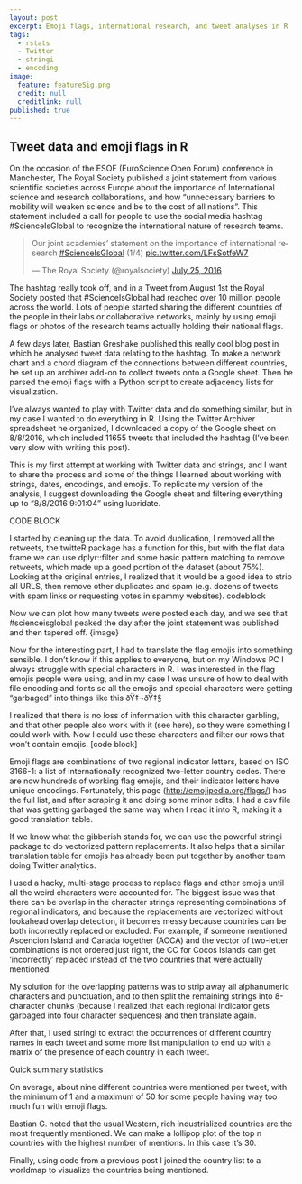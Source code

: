 ```yaml
---
layout: post
excerpt: Emoji flags, international research, and tweet analyses in R
tags:
  - rstats
  - Twitter
  - stringi
  - encoding
image:
  feature: featureSig.png
  credit: null
  creditlink: null
published: true
---
```

## Tweet data and emoji flags in R

On the occasion of the ESOF (EuroScience Open Forum) conference in Manchester, The Royal Society published a joint statement from various scientific societies across Europe about the importance of International science and research collaborations, and how “unnecessary barriers to mobility will weaken science and be to the cost of all nations”. This statement included a call for people to use the social media hashtag #ScienceIsGlobal to recognize the international nature of research teams.  

<blockquote class="twitter-tweet" data-lang="en"><p lang="en" dir="ltr">Our joint academies’ statement on the importance of international research <a href="https://twitter.com/hashtag/ScienceIsGlobal?src=hash">#ScienceIsGlobal</a> (1/4) <a href="https://t.co/LFsSotfeW7">pic.twitter.com/LFsSotfeW7</a></p>&mdash; The Royal Society (@royalsociety) <a href="https://twitter.com/royalsociety/status/757537126649065472">July 25, 2016</a></blockquote>
<script async src="//platform.twitter.com/widgets.js" charset="utf-8"></script>

The hashtag really took off, and in a Tweet from August 1st the Royal Society posted that #ScienceIsGlobal had reached over 10 million people across the world. Lots of people started sharing the different countries of the people in their labs or collaborative networks, mainly by using emoji flags or photos of the research teams actually holding their national flags. 

A few days later, Bastian Greshake published this really cool blog post in which he analysed tweet data relating to the hashtag. To make a network chart and a chord diagram of the connections between different countries, he set up an archiver add-on to collect tweets onto a Google sheet. Then he parsed the emoji flags with a Python script to create adjacency lists for visualization. 

I’ve always wanted to play with Twitter data and do something similar, but in my case I wanted to do everything in R. Using the Twitter Archiver spreadsheet he organized, I downloaded a copy of the Google sheet on 8/8/2016, which included 11655 tweets that included the hashtag (I’ve been very slow with writing this post).

This is my first attempt at working with Twitter data and strings, and I want to share the process and some of the things I learned about working with strings, dates, encodings, and emojis. To replicate my version of the analysis, I suggest downloading the Google sheet and filtering everything up to “8/8/2016 9:01:04” using lubridate.

CODE BLOCK

I started by cleaning up the data. To avoid duplication, I removed all the retweets, the twitteR package has a function for this, but with the flat data frame we can use dplyr::filter and some basic pattern matching to remove retweets, which made up a good portion of the dataset (about 75%). Looking at the original entries, I realized that it would be a good idea to strip all URLS, then remove other duplicates and spam (e.g. dozens of tweets with spam links or requesting votes in spammy websites).
codeblock

Now we can plot how many tweets were posted each day, and we see that #scienceisglobal peaked the day after the joint statement was published and then tapered off. 
{image}

Now for the interesting part, I had to translate the flag emojis into something sensible. I don’t know if this applies to everyone, but on my Windows PC I always struggle with special characters in R. I was interested in the flag emojis people were using, and in my case I was unsure of how to deal with file encoding and fonts so all the emojis and special characters were getting “garbaged” into things like this  ðŸ‡¬ðŸ‡§

I realized that there is no loss of information with this character garbling, and that other people also work with it (see here), so they were something I could work with.  Now I could use these characters and filter our rows that won’t contain emojis.
[code block]

Emoji flags are combinations of two regional indicator letters, based on ISO 3166-1: a list of internationally recognized two-letter country codes. There are now hundreds of working flag emojis, and their indicator letters have unique encodings. Fortunately, this page (http://emojipedia.org/flags/) has the full list, and after scraping it and doing some minor edits, I had a csv file that was getting garbaged the same way when I read it into R, making it a good translation table. 

If we know what the gibberish stands for, we can use the powerful stringi package to do vectorized pattern replacements. It also helps that a similar translation table for emojis has already been put together by another team doing Twitter analytics. 

I used a hacky, multi-stage process to replace flags and other emojis until all the weird characters were accounted for. The biggest issue was that there can be overlap in the character strings representing combinations of regional indicators, and because the replacements are vectorized without lookahead overlap detection, it becomes messy because countries can be both incorrectly replaced or excluded.
For example, if someone mentioned Ascencion Island and Canada together (ACCA) and the vector of two-letter combinations is not ordered just right, the CC for Cocos Islands can get ‘incorrectly’ replaced instead of the two countries that were actually mentioned. 

My solution for the overlapping patterns was to strip away all alphanumeric characters and punctuation, and to then split the remaining strings into 8-character chunks (because I realized that each regional indicator gets garbaged into four character sequences) and then translate again. 


After that, I used stringi to extract the occurrences of different country names in each tweet and some more list manipulation to end up with a matrix of the presence of each country in each tweet.

Quick summary statistics

On average, about nine different countries were mentioned per tweet, with the minimum of 1 and a maximum of 50 for some people having way too much fun with emoji flags.

Bastian G. noted that the usual Western, rich industrialized countries are the most frequently mentioned. We can make a lollipop plot of the top n countries with the highest number of mentions. In this case it’s 30.

Finally, using code from a previous post I joined the country list to a worldmap to visualize the countries being mentioned. 


  
